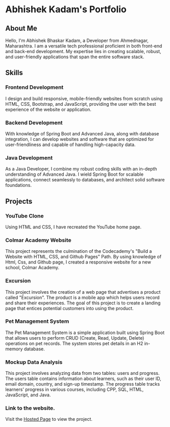 # Abhishek Kadam's Portfolio

## About Me

Hello, I'm Abhishek Bhaskar Kadam, a Developer from Ahmednagar, Maharashtra. I am a versatile tech professional proficient in both front-end and back-end development. My expertise lies in creating scalable, robust, and user-friendly applications that span the entire software stack.

## Skills

### Frontend Development

I design and build responsive, mobile-friendly websites from scratch using HTML, CSS, Bootstrap, and JavaScript, providing the user with the best experience of the website or application.

### Backend Development

With knowledge of Spring Boot and Advanced Java, along with database integration, I can develop websites and software that are optimized for user-friendliness and capable of handling high-capacity data.

### Java Development

As a Java Developer, I combine my robust coding skills with an in-depth understanding of Advanced Java. I wield Spring Boot for scalable applications, connect seamlessly to databases, and architect solid software foundations.

## Projects

### YouTube Clone

Using HTML and CSS, I have recreated the YouTube home page.

### Colmar Academy Website

This project represents the culmination of the Codecademy's "Build a Website with HTML, CSS, and Github Pages" Path. By using knowledge of Html, Css, and Github page, I created a responsive website for a new school, Colmar Academy.

### Excursion

This project involves the creation of a web page that advertises a product called "Excursion". The product is a mobile app which helps users record and share their experiences. The goal of this project is to create a landing page that entices potential customers into using the product.

### Pet Management System

The Pet Management System is a simple application built using Spring Boot that allows users to perform CRUD (Create, Read, Update, Delete) operations on pet records. The system stores pet details in an H2 in-memory database.

### Mockup Data Analysis

This project involves analyzing data from two tables: users and progress. The users table contains information about learners, such as their user ID, email domain, country, and sign-up timestamp. The progress table tracks learners' progress in various courses, including CPP, SQL, HTML, JavaScript, and Java.

### Link to the website.
Visit the [Hosted Page](https://abhishek1061.github.io/Portfolio/) to view the project.
